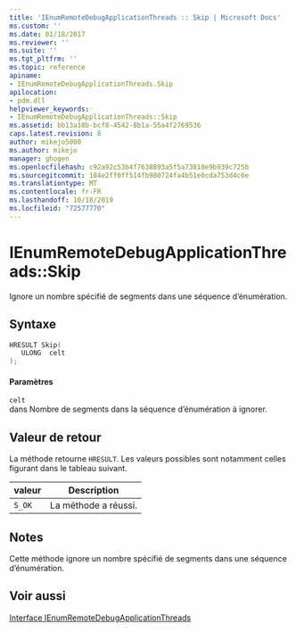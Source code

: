 ```yaml
---
title: 'IEnumRemoteDebugApplicationThreads :: Skip | Microsoft Docs'
ms.custom: ''
ms.date: 01/18/2017
ms.reviewer: ''
ms.suite: ''
ms.tgt_pltfrm: ''
ms.topic: reference
apiname:
- IEnumRemoteDebugApplicationThreads.Skip
apilocation:
- pdm.dll
helpviewer_keywords:
- IEnumRemoteDebugApplicationThreads::Skip
ms.assetid: bb13a18b-bcf8-4542-8b1a-55a4f2769536
caps.latest.revision: 8
author: mikejo5000
ms.author: mikejo
manager: ghogen
ms.openlocfilehash: c92a92c53b4f7638893a5f5a73810e9b939c725b
ms.sourcegitcommit: 184e2ff0ff514fb980724fa4b51e0cda753d4c6e
ms.translationtype: MT
ms.contentlocale: fr-FR
ms.lasthandoff: 10/18/2019
ms.locfileid: "72577770"
---
```

# <a name="ienumremotedebugapplicationthreadsskip"></a>IEnumRemoteDebugApplicationThreads::Skip
Ignore un nombre spécifié de segments dans une séquence d’énumération.  
  
## <a name="syntax"></a>Syntaxe  
  
```cpp
HRESULT Skip(  
   ULONG  celt  
);  
```  
  
#### <a name="parameters"></a>Paramètres  
 `celt`  
 dans Nombre de segments dans la séquence d’énumération à ignorer.  
  
## <a name="return-value"></a>Valeur de retour  
 La méthode retourne `HRESULT`. Les valeurs possibles sont notamment celles figurant dans le tableau suivant.  
  
|valeur|Description|  
|-----------|-----------------|  
|`S_OK`|La méthode a réussi.|  
  
## <a name="remarks"></a>Notes  
 Cette méthode ignore un nombre spécifié de segments dans une séquence d’énumération.  
  
## <a name="see-also"></a>Voir aussi  
 [Interface IEnumRemoteDebugApplicationThreads](../../winscript/reference/ienumremotedebugapplicationthreads-interface.md)